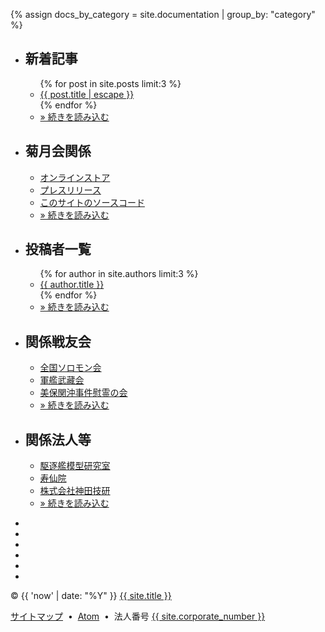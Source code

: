 {% assign docs_by_category = site.documentation | group_by: "category" %}
<div id="footer" class="footer" role="contentinfo" aria-label="Site footer">
    <div class="navigation" role="navigation" aria-label="Footer links">
        <ul role="menubar" aria-label="Footer links menubar" class="horizontal-list">
            <li role="menuitem" aria-label="Blog" class="item">
<h2>新着記事</h2>
                <ul role="menu" aria-hidden="true" aria-label="Blog link">
                    {% for post in site.posts limit:3 %}
<li role="listitem" aria-label="Blog link item"><a href="{{ post.url | relative_url }}" role="link" aria-label="{{ post.title | escape }}">{{ post.title | escape }}</a></li>
                    {% endfor %}
<li role="listitem" aria-label="Blog link item"><a href="{{ '/blog' | relative_url }}" role="link" aria-label="Read more">&raquo; 続きを読み込む</a></li>
                </ul>
            </li>
            <li role="menuitem" aria-label="Site" class="item">
<h2>菊月会関係</h2>
                <ul role="menu" aria-hidden="true" aria-label="Site link">
<li role="listitem" aria-label="Site link item"><a href="https://kikuzukikai.booth.pm" target="_blank" rel="noopener" role="link" aria-label="Booth">オンラインストア</a></li>
<li role="listitem" aria-label="Site link item"><a href="https://prtimes.jp/main/html/searchrlp/company_id/31198" role="link" aria-label="PR TIMES">プレスリリース</a></li>
<li role="listitem" aria-label="Site link item"><a href="{{ site.github.repository_url }}" target="_blank" rel="noopener" role="link" aria-label="GitHub">このサイトのソースコード</a></li>
<li role="listitem" aria-label="Site link item"><a href="{{ '/links#菊月会関係' | relative_url }}" role="link" aria-label="Read more">&raquo; 続きを読み込む</a></li>
                </ul>
            </li>
            <li role="menuitem" aria-label="Author" class="item">
<h2>投稿者一覧</h2>
<ul>
{% for author in site.authors limit:3 %}
<li role="listitem" aria-label="Author link item"><a href="{{ author.url }}">{{ author.title }}</a></li>
{% endfor %}
<li role="listitem" aria-label="Author link item"><a href="{{ '/authors' | relative_url }}" role="link" aria-label="Read more">&raquo; 続きを読み込む</a></li>
</ul>
            </li>
            <li role="menuitem" aria-label="Connect" class="item">
<h2>関係戦友会</h2>
                <ul role="menu" aria-hidden="true" aria-label="Connect link">
<li role="listitem" aria-label="Connect link item"><a href="http://www.japan-solomon.com/" target="_blank" rel="noopener" role="link">全国ソロモン会</a></li>
<li role="listitem" aria-label="Connect link item"><a href="https://gunkanmusashikai.org/" target="_blank" rel="noopener" role="link">軍艦武藏会</a></li>
<li role="listitem" aria-label="Connect link item"><a href="https://gojikai1927.wixsite.com/mihonoseki" target="_blank" rel="noopener" role="link">美保関沖事件慰霊の会</a></li>
<li role="listitem" aria-label="Connect link item"><a href="{{ '/links#関係戦友会' | relative_url }}" role="link" aria-label="Read more">&raquo; 続きを読み込む</a></li>
                </ul>
            </li>
            <li role="menuitem" aria-label="Connect" class="item">
<h2>関係法人等</h2>
                <ul role="menu" aria-hidden="true" aria-label="Connect link">
<li role="listitem" aria-label="Connect link item"><a href="https://ddmlabo014.wixsite.com/ddmlabo" target="_blank" rel="noopener" role="link">駆逐艦模型研究室</a></li>
<li role="listitem" aria-label="Connect link item"><a href="http://www.jusenin.or.jp/" target="_blank" rel="noopener" role="link">寿仙院</a></li>
<li role="listitem" aria-label="Connect link item"><a href="http://www.kanda-giken.co.jp/" target="_blank" rel="noopener" role="link">株式会社神田技研</a></li>
<li role="listitem" aria-label="Connect link item"><a href="{{ '/links#関係法人等' | relative_url }}" role="link" aria-label="Read more">&raquo; 続きを読み込む</a></li>
                </ul>
            </li>
        </ul>
    </div>
    <div class="socials"  role="navigation" aria-label="Social links">
        <ul role="menu" aria-hidden="true" aria-label="Social link">
<li role="listitem" aria-label="Social link item"><a href="https://www.youtube.com/channel/{{ site.youtube_channel }}" target="_blank" rel="noopener" role="link" aria-label="YouTube"><i class="fa-youtube fa-2x"></i></a></li>
<li role="listitem" aria-label="Social link item"><a href="https://www.blockchain.com/btc/address/{{ site.bitcoin_address }}" target="_blank" rel="noopener" role="link" aria-label="Bitcoin"><i class="fa-bitcoin fa-2x"></i></a></li>
<li role="listitem" aria-label="Social link item"><a href="https://twitter.com/{{ site.github.owner_name }}" target="_blank" rel="noopener" role="link" aria-label="Twitter"><i class="fa-twitter fa-2x"></i></a></li>
<li role="listitem" aria-label="Social link item"><a href="https://www.facebook.com/{{ site.github.owner_name }}" target="_blank" rel="noopener" role="link" aria-label="Facebook"><i class="fa-facebook fa-2x"></i></a></li>
<li role="listitem" aria-label="Social link item"><a href="https://www.instagram.com/{{ site.github.owner_name }}" target="_blank" rel="noopener" role="link" aria-label="Instagram"><i class="fa-instagram fa-2x"></i></a></li>
<li role="listitem" aria-label="Social link item"><a href="{{ site.github.owner_url }}" target="_blank" rel="noopener" role="link" aria-label="GitHub"><i class="fa-github fa-2x"></i></a></li>
        </ul>
    </div>
    <div class="copyright" role="contentinfo" aria-label="Copyright"><p class="copyright">&copy;&nbsp;{{ 'now' | date: "%Y" }}&nbsp;<a href="{{ site.url }}">{{ site.title }}</a></p>
        <div class="right">
<a href="{{ '/sitemap.xml' | relative_url }}" target="_blank" rel="noopener" role="link" aria-label="Site map">サイトマップ</a>
&nbsp;&bull;&nbsp;
<a href="{{ site.github.repository_url }}/commits/master.atom" target="_blank" rel="noopener" role="link" aria-label="Atom">Atom</a>
&nbsp;&bull;&nbsp;
法人番号&nbsp;<a href="https://www.houjin-bangou.nta.go.jp/henkorireki-johoto.html?selHouzinNo={{ site.corporate_number }}" target="_blank" rel="noopener" role="link" aria-label="Corporate number">{{ site.corporate_number }}</a>
        </div>
    </div>
</div>
